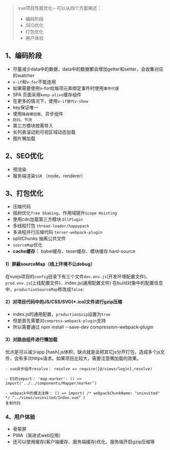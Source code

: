 > vue项目性能优化--可以从四个方面阐述：
>
> -   编码阶段
> -   SEO优化
> -   打包优化
> -   用户体验

## 1、编码阶段

-   尽量减少data中的数据，data中的数据都会增加getter和setter，会收集对应的watcher
-   `v-if`和`v-for`不能连用
-   如果需要使用v-for给每项元素绑定事件时使用`事件代理`
-   SPA 页面采用`keep-alive`缓存组件
-   在更多的情况下，使用`v-if替代v-show`
-   key保证唯一
-   使用`路由懒加载`、异步组件
-   `防抖、节流`
-   第三方模块按需导入
-   长列表滚动到可视区域动态加载
-   图片懒加载

## 2、SEO优化

-   预渲染
-   服务端渲染`SSR` （node、renderer）

## 3、打包优化

-   压缩代码
-   摇树优化`Tree Shaking`、作用域提升`Scope Hoisting`
-   使用cdn加载第三方模块 `DllPlugin`
-   多线程打包 `thread-loader/happypack`
-   多进程并行压缩代码 `terser-webpack-plugin`
-   splitChunks 抽离公共文件
-   `sourceMap`优化
-   **cache缓存：** babel缓存、teser缓存、模块缓存 hard-source

#### 1）屏蔽sourceMap（线上环境不让debug）

在vuejs项目的`config`目录下有三个文件`dev.env.js`(开发环境配置文件)、`prod.env.js`(上线配置文件)、index.js(通用配置文件) 在build对象中的配置信息中，`productionSourceMap`修改成`false`:

#### 2）对项目代码中的JS/CSS/SVG(*.ico)文件进行gzip压缩

-   index.js的通用配置，`productionGzip`设置为`true`
-   但是首先需要对`compress-webpack-plugin`支持
-   所以需要通过 npm install --save-dev compression-webpack-plugin

#### 3）对路由组件进行懒加载

优点是可以减少app.[hash].js体积，缺点就是会把其它js分开打包，造成多个js文件，会有多次https请求。如果项目比较大，需要注意懒加载的效果。

```
- vue异步组件resolve： resolve => require([@/views/login],resolve)

- ES的import： 'map-marker': () => import('../../components/Mapper/marker’)

- webpack中的魔法注释： () => import( /* webpackChunkName: "uninvited" */ "../views/uninvited/Index.vue” )
复制代码
```

### 4、用户体验

-   骨架屏
-   PWA（渐进式web应用）
-   还可以使用缓存(客户端缓存、服务端缓存)优化、服务端开启gzip压缩等
